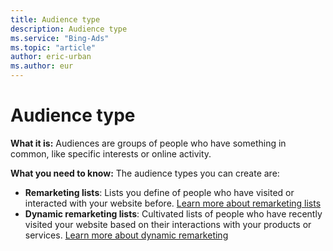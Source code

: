 ```yaml
---
title: Audience type
description: Audience type
ms.service: "Bing-Ads"
ms.topic: "article"
author: eric-urban
ms.author: eur
---
```


# Audience type

**What it is:**    Audiences are groups of people who have something in common, like specific interests or online activity.

**What you need to know:** The audience types you can create are:

- **Remarketing lists**: Lists you define of people who have visited or interacted with your website before. [Learn more about remarketing lists](../hlp_BA_CONC_Audiences_Remarketing.md)
- **Dynamic remarketing lists**: Cultivated lists of people who have recently visited your website based on their interactions with your products or services. [Learn more about dynamic remarketing](../hlp_BA_CONC_Audiences_ProductAudience.md)


